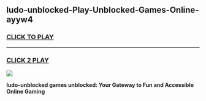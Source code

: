 
## ludo-unblocked-Play-Unblocked-Games-Online-ayyw4
<h3>
<a href="https://premium76.site?title=ludo-unblocked&ref=25A">CLICK TO PLAY</a></h3>
<hr>

<h3>
<a href="https://premium76.site?title=ludo-unblocked&ref=25A">CLICK 2 PLAY</a>
  
</h3>

<a href="https://premium76.site?title=ludo-unblocked&ref=25A"><img src="https://clearcache.store/games.png"></a>


**ludo-unblocked games unblocked: Your Gateway to Fun and Accessible Online Gaming**
